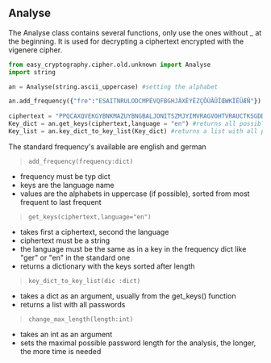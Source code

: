 ## Analyse
The Analyse class contains several functions, only use the ones without _ at the beginning. 
It is used for decrypting a ciphertext encrypted with the vigenere cipher.

``` python
from easy_cryptography.cipher.old.unknown import Analyse
import string

an = Analyse(string.ascii_uppercase) #setting the alphabet

an.add_frequency({"fre":"ESAITNRULODCMPÉVQFBGHJÀXÈYÊZÇÔÙÂÛÎŒWKÏËÜÆÑ"})   # adding a frequency of letters for the 
                                                                        # french alphabet
ciphertext = "PPQCAXQVEKGYBNKMAZUYBNGBALJONITSZMJYIMVRAGVOHTVRAUCTKSGDDWUOXITLAZUVAVVRAZCVKBQPIWPOU" #original is english
Key_dict = an.get_keys(ciphertext,language = "en") #returns all possible passwords found, sorted after key length 
Key_list = an.key_dict_to_key_list(Key_dict) #returns a list with all passwords
```
The standard frequency's available are english and german

> ``add_frequency(frequency:dict)``

- frequency must be typ dict  
- keys are the language name  
- values are the alphabets in uppercase (if possible), sorted from most frequent to last frequent  

> ``get_keys(ciphertext,language="en")``

- takes first a ciphertext, second the language  
- ciphertext must be a string  
- the language must be the same as in a key in the frequency dict like "ger" or "en" in the standard one  
- returns a dictionary with the keys sorted after length  

> ``key_dict_to_key_list(dic :dict)``

- takes a dict as an argument, usually from the get_keys() function  
- returns a list with all passwords  

> ``change_max_length(length:int)``

- takes an int as an argument  
- sets the maximal possible password length for the analysis, the longer, the more time is needed  